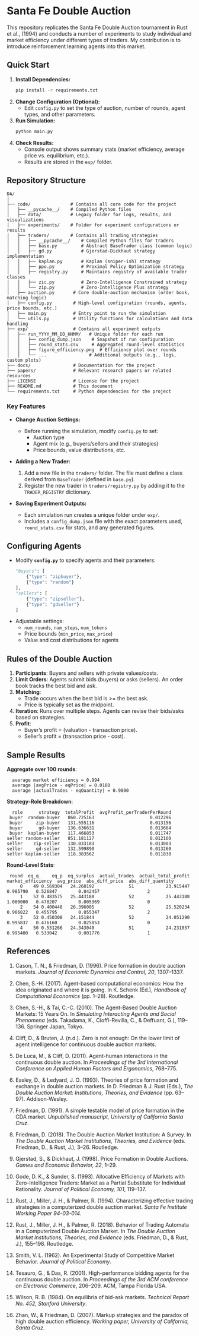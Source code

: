 # Santa Fe Double Auction

This repository replicates the Santa Fe Double Auction tournament in Rust et al., (1994) and conducts a number of experiments to study individual and market efficiency under different types of traders. My contribution is to introduce reinforcement learning agents into this market.

## Quick Start

1. **Install Dependencies:**
   ```bash
   pip install -r requirements.txt
   ```
2. **Change Configuration (Optional):**
   - Edit `config.py` to set the type of auction, number of rounds, agent types, and other parameters.
3. **Run Simulation:**
   ```bash
   python main.py
   ```
4. **Check Results:**
   - Console output shows summary stats (market efficiency, average price vs. equilibrium, etc.).
   - Results are stored in the `exp/` folder.

## Repository Structure

```
DA/
│
├── code/               # Contains all core code for the project
│   ├── __pycache__/    # Compiled Python files
│   ├── data/           # Legacy folder for logs, results, and visualizations
│   ├── experiments/    # Folder for experiment configurations or results
│   ├── traders/        # Contains all trading strategies
│   │   ├── __pycache__/    # Compiled Python files for traders
│   │   ├── base.py         # Abstract BaseTrader class (common logic)
│   │   ├── gd.py           # Gjerstad-Dickhaut strategy implementation
│   │   ├── kaplan.py       # Kaplan (sniper-ish) strategy
│   │   ├── ppo.py          # Proximal Policy Optimization strategy
│   │   ├── registry.py     # Maintains registry of available trader classes
│   │   ├── zic.py          # Zero-Intelligence Constrained strategy
│   │   └── zip.py          # Zero-Intelligence Plus strategy
│   ├── auction.py       # Core double-auction mechanism (order book, matching logic)
│   ├── config.py        # High-level configuration (rounds, agents, price bounds, etc.)
│   ├── main.py          # Entry point to run the simulation
│   └── utils.py         # Utility functions for calculations and data handling
├── exp/                 # Contains all experiment outputs
│   ├── run_YYYY_MM_DD_HHMM/   # Unique folder for each run
│   │   ├── config_dump.json    # Snapshot of run configuration
│   │   ├── round_stats.csv     # Aggregated round-level statistics
│   │   ├── figure_efficiency.png  # Efficiency plot over rounds
│   │   └── ...                # Additional outputs (e.g., logs, custom plots)
├── docs/                # Documentation for the project
├── papers/              # Relevant research papers or related resources
├── LICENSE              # License for the project
├── README.md            # This document
└── requirements.txt     # Python dependencies for the project
```

### Key Features

- **Change Auction Settings:**
  - Before running the simulation, modify `config.py` to set:
    - Auction type
    - Agent mix (e.g., buyers/sellers and their strategies)
    - Price bounds, value distributions, etc.

- **Adding a New Trader:**
  1. Add a new file in the `traders/` folder. The file must define a class derived from `BaseTrader` (defined in `base.py`).
  2. Register the new trader in `traders/registry.py` by adding it to the `TRADER_REGISTRY` dictionary.

- **Saving Experiment Outputs:**
  - Each simulation run creates a unique folder under `exp/`.
  - Includes a `config_dump.json` file with the exact parameters used, `round_stats.csv` for stats, and any generated figures.

## Configuring Agents

- Modify **`config.py`** to specify agents and their parameters:
  ```python
  "buyers": [
      {"type": "zipbuyer"},
      {"type": "random"}
  ],
  "sellers": [
      {"type": "zipseller"},
      {"type": "gdseller"}
  ]
  ```
- Adjustable settings:
  - `num_rounds`, `num_steps`, `num_tokens`
  - Price bounds (`min_price`, `max_price`)
  - Value and cost distributions for agents

## Rules of the Double Auction

1. **Participants**: Buyers and sellers with private values/costs.
2. **Limit Orders**: Agents submit bids (buyers) or asks (sellers). An order book tracks the best bid and ask.
3. **Matching**:
   - Trade occurs when the best bid is >= the best ask.
   - Price is typically set as the midpoint.
4. **Iteration**: Runs over multiple steps. Agents can revise their bids/asks based on strategies.
5. **Profit**:
   - Buyer’s profit = (valuation - transaction price).
   - Seller’s profit = (transaction price - cost).

## Sample Results

**Aggregate over 100 rounds**:
```
  average market efficiency = 0.994
  average |avgPrice - eqPrice| = 0.0180
  average |actualTrades - eqQuantity| = 0.9800
```

**Strategy-Role Breakdown**:
```
  role      strategy  totalProfit  avgProfit_perTraderPerRound
 buyer  random-buyer   860.725163                     0.012296
 buyer     zip-buyer   131.555116                     0.013156
 buyer      gd-buyer   136.636631                     0.013664
 buyer  kaplan-buyer   117.466853                     0.011747
seller random-seller   851.181127                     0.012160
seller    zip-seller   130.033183                     0.013003
seller     gd-seller   132.599890                     0.013260
seller kaplan-seller   118.383562                     0.011838
```

**Round-Level Stats**:
```
 round  eq_q     eq_p  eq_surplus  actual_trades  actual_total_profit  market_efficiency  avg_price  abs_diff_price  abs_diff_quantity
     0    49 0.569304   24.260192             51            23.915447           0.985790   0.526847        0.042457                  2
     1    52 0.483575   25.443188             52            25.443188           1.000000   0.478207        0.005369                  0
     2    54 0.400448   26.396005             52            25.520234           0.966822   0.455795        0.055347                  2
     3    52 0.450308   24.151844             52            24.051290           0.995837   0.476160        0.025853                  0
     4    50 0.531266   24.343040             51            24.231057           0.995400   0.533042        0.001776                  1
```

## References

1. Cason, T. N., & Friedman, D. (1996). Price formation in double auction markets. *Journal of Economic Dynamics and Control, 20*, 1307–1337.

2. Chen, S.-H. (2017). Agent-based computational economics: How the idea originated and where it is going. In K. Schenk (Ed.), *Handbook of Computational Economics* (pp. 1–28). Routledge.

3. Chen, S.-H., & Tai, C.-C. (2010). The Agent-Based Double Auction Markets: 15 Years On. In *Simulating Interacting Agents and Social Phenomena* (eds. Takadama, K., Cioffi-Revilla, C., & Deffuant, G.), 119–136. Springer Japan, Tokyo.

4. Cliff, D., & Bruten, J. (n.d.). Zero is not enough: On the lower limit of agent intelligence for continuous double auction markets.

5. De Luca, M., & Cliff, D. (2011). Agent-human interactions in the continuous double auction. In *Proceedings of the 3rd International Conference on Applied Human Factors and Ergonomics*, 768–775.

6. Easley, D., & Ledyard, J. O. (1993). Theories of price formation and exchange in double auction markets. In D. Friedman & J. Rust (Eds.), *The Double Auction Market: Institutions, Theories, and Evidence* (pp. 63–97). Addison-Wesley.

7. Friedman, D. (1991). A simple testable model of price formation in the CDA market. *Unpublished manuscript, University of California Santa Cruz*.

8. Friedman, D. (2018). The Double Auction Market Institution: A Survey. In *The Double Auction Market Institutions, Theories, and Evidence* (eds. Friedman, D., & Rust, J.), 3–26. Routledge.

9. Gjerstad, S., & Dickhaut, J. (1998). Price Formation in Double Auctions. *Games and Economic Behavior, 22*, 1–29.

10. Gode, D. K., & Sunder, S. (1993). Allocative Efficiency of Markets with Zero-Intelligence Traders: Market as a Partial Substitute for Individual Rationality. *Journal of Political Economy, 101*, 119–137.

11. Rust, J., Miller, J. H., & Palmer, R. (1994). Characterizing effective trading strategies in a computerized double auction market. *Santa Fe Institute Working Paper 94-03-014*.

12. Rust, J., Miller, J. H., & Palmer, R. (2018). Behavior of Trading Automata in a Computerized Double Auction Market. In *The Double Auction Market Institutions, Theories, and Evidence* (eds. Friedman, D., & Rust, J.), 155–198. Routledge.

13. Smith, V. L. (1962). An Experimental Study of Competitive Market Behavior. *Journal of Political Economy*.

14. Tesauro, G., & Das, R. (2001). High-performance bidding agents for the continuous double auction. In *Proceedings of the 3rd ACM conference on Electronic Commerce*, 206–209. ACM, Tampa Florida USA.

15. Wilson, R. B. (1984). On equilibria of bid-ask markets. *Technical Report No. 452, Stanford University*.

16. Zhan, W., & Friedman, D. (2007). Markup strategies and the paradox of high double auction efficiency. *Working paper, University of California, Santa Cruz*.

